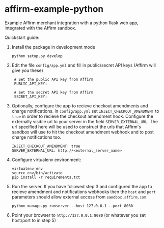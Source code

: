 affirm-example-python
=====================

Example Affirm merchant integration with a python flask web app, integrated with the Affirm sandbox.

Quickstart guide:

1. Install the package in development mode

    ```
    python setup.py develop
    ```

2. Edit the file `config/app.yml` and fill in public/secret API keys (Affirm will give you these)

    ```
     # Set the public API key from Affirm
     PUBLIC_API_KEY:

     # Set the secret API key from Affirm
     SECRET_API_KEY:
    ```

3. Optionally, configure the app to recieve checkout amendments and charge notifications.  In `config/app.yml` set `INJECT_CHECKOUT_AMENDMENT` to `true` in order to recieve the checkout amendment hook.  Configure the externally visible url to your server in the field `SERVER_EXTERNAL_URL`.  The url specified here will be used to construct the urls that Affirm's sandbox will use to hit the checkout amendment webhook and to post charge notifications too.

    ```
    INJECT_CHECKOUT_AMENDMENT: true        
    SERVER_EXTERNAL_URL: http://<external_server_name>
    ```

4. Configure virtualenv environment:

    ```
    virtualenv env
    source env/bin/activate
    pip install -r requirements.txt
    ```

5. Run the server.  If you have followed step 3 and configured the app to recieve amendment and notifications webhooks then the `host` and `port` parameters should allow external access from `sandbox.affirm.com`

    ```
    python manage.py runserver --host 127.0.0.1 --port 8080
    ```

6. Point your browser to ```http://127.0.0.1:8080```
(or whatever you set host/port to in step 5)
